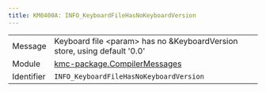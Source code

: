 ```yaml
---
title: KM0400A: INFO_KeyboardFileHasNoKeyboardVersion
---
```


|            |           |
|------------|---------- |
| Message    | Keyboard file &lt;param&gt; has no &amp;KeyboardVersion store, using default '0\.0' |
| Module     | [kmc-package.CompilerMessages](kmc-package.compilermessages) |
| Identifier | `INFO_KeyboardFileHasNoKeyboardVersion` |


